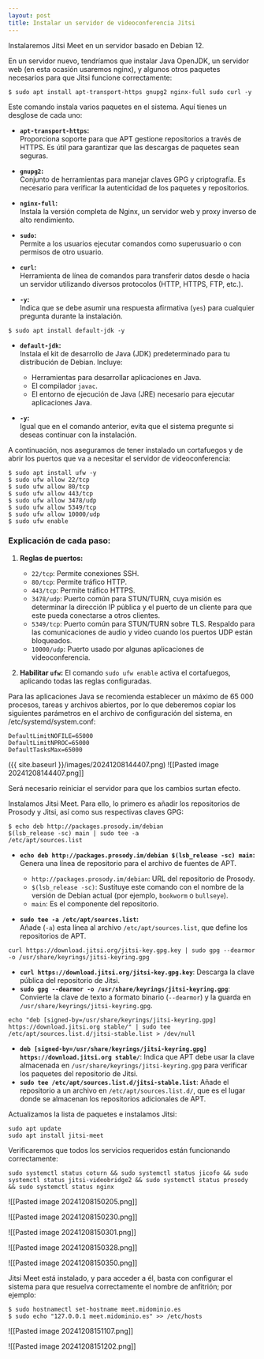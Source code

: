 ```yaml
---
layout: post
title: Instalar un servidor de videoconferencia Jitsi
---
```


Instalaremos Jitsi Meet en un servidor basado en Debian 12.

En un servidor nuevo, tendríamos que instalar Java OpenJDK, un servidor web (en esta ocasión usaremos nginx), y algunos otros paquetes necesarios para que Jitsi funcione correctamente:

```
$ sudo apt install apt-transport-https gnupg2 nginx-full sudo curl -y
```

Este comando instala varios paquetes en el sistema. Aquí tienes un desglose de cada uno:

- **`apt-transport-https`:**  
    Proporciona soporte para que APT gestione repositorios a través de HTTPS. Es útil para garantizar que las descargas de paquetes sean seguras.
    
- **`gnupg2`:**  
    Conjunto de herramientas para manejar claves GPG y criptografía. Es necesario para verificar la autenticidad de los paquetes y repositorios.
    
- **`nginx-full`:**  
    Instala la versión completa de Nginx, un servidor web y proxy inverso de alto rendimiento.
    
- **`sudo`:**  
    Permite a los usuarios ejecutar comandos como superusuario o con permisos de otro usuario.
    
- **`curl`:**  
    Herramienta de línea de comandos para transferir datos desde o hacia un servidor utilizando diversos protocolos (HTTP, HTTPS, FTP, etc.).
    
- **`-y`:**  
    Indica que se debe asumir una respuesta afirmativa (`yes`) para cualquier pregunta durante la instalación.

```
$ sudo apt install default-jdk -y
```

- **`default-jdk`:**  
    Instala el kit de desarrollo de Java (JDK) predeterminado para tu distribución de Debian. Incluye:
    
    - Herramientas para desarrollar aplicaciones en Java.
    - El compilador `javac`.
    - El entorno de ejecución de Java (JRE) necesario para ejecutar aplicaciones Java.
- **`-y`:**  
    Igual que en el comando anterior, evita que el sistema pregunte si deseas continuar con la instalación.


A continuación, nos aseguramos de tener instalado un cortafuegos y de abrir los puertos que va a necesitar el servidor de videoconferencia:

```
$ sudo apt install ufw -y
$ sudo ufw allow 22/tcp
$ sudo ufw allow 80/tcp
$ sudo ufw allow 443/tcp
$ sudo ufw allow 3478/udp
$ sudo ufw allow 5349/tcp
$ sudo ufw allow 10000/udp
$ sudo ufw enable
```

### Explicación de cada paso:

1. **Reglas de puertos:**
    
    - `22/tcp`: Permite conexiones SSH.
    - `80/tcp`: Permite tráfico HTTP.
    - `443/tcp`: Permite tráfico HTTPS.
    - `3478/udp`: Puerto común para STUN/TURN, cuya misión es determinar la dirección IP pública y el puerto de un cliente para que este pueda conectarse a otros clientes.
    - `5349/tcp`: Puerto común para STUN/TURN sobre TLS. Respaldo para las comunicaciones de audio y video cuando los puertos UDP están bloqueados.
    - `10000/udp`: Puerto usado por algunas aplicaciones de videoconferencia.
2. **Habilitar `ufw`:** El comando `sudo ufw enable` activa el cortafuegos, aplicando todas las reglas configuradas.

Para las aplicaciones Java se recomienda establecer un máximo de 65 000 procesos, tareas y archivos abiertos, por lo que deberemos copiar los siguientes parámetros en el archivo de configuración del sistema, en /etc/systemd/system.conf:

```
DefaultLimitNOFILE=65000
DefaultLimitNPROC=65000
DefaultTasksMax=65000
```

({{ site.baseurl }}/images/20241208144407.png)
![[Pasted image 20241208144407.png]]

Será necesario reiniciar el servidor para que los cambios surtan efecto.

Instalamos Jitsi Meet. Para ello, lo primero es añadir los repositorios de Prosody y Jitsi, así como sus respectivas claves GPG:

```
$ echo deb http://packages.prosody.im/debian
$(lsb_release -sc) main | sudo tee -a
/etc/apt/sources.list
```

- **`echo deb http://packages.prosody.im/debian $(lsb_release -sc) main`:**  
    Genera una línea de repositorio para el archivo de fuentes de APT.
    
    - `http://packages.prosody.im/debian`: URL del repositorio de Prosody.
    - `$(lsb_release -sc)`: Sustituye este comando con el nombre de la versión de Debian actual (por ejemplo, `bookworm` o `bullseye`).
    - `main`: Es el componente del repositorio.
- **`sudo tee -a /etc/apt/sources.list`:**  
    Añade (`-a`) esta línea al archivo `/etc/apt/sources.list`, que define los repositorios de APT.


```
curl https://download.jitsi.org/jitsi-key.gpg.key | sudo gpg --dearmor -o /usr/share/keyrings/jitsi-keyring.gpg
```

- **`curl https://download.jitsi.org/jitsi-key.gpg.key`**: Descarga la clave pública del repositorio de Jitsi.
- **`sudo gpg --dearmor -o /usr/share/keyrings/jitsi-keyring.gpg`**: Convierte la clave de texto a formato binario (`--dearmor`) y la guarda en `/usr/share/keyrings/jitsi-keyring.gpg`.


```
echo "deb [signed-by=/usr/share/keyrings/jitsi-keyring.gpg] https://download.jitsi.org stable/" | sudo tee /etc/apt/sources.list.d/jitsi-stable.list > /dev/null
```

- **`deb [signed-by=/usr/share/keyrings/jitsi-keyring.gpg] https://download.jitsi.org stable/`**: Indica que APT debe usar la clave almacenada en `/usr/share/keyrings/jitsi-keyring.gpg` para verificar los paquetes del repositorio de Jitsi.
- **`sudo tee /etc/apt/sources.list.d/jitsi-stable.list`**: Añade el repositorio a un archivo en `/etc/apt/sources.list.d/`, que es el lugar donde se almacenan los repositorios adicionales de APT.


Actualizamos la lista de paquetes e instalamos Jitsi:

```
sudo apt update
sudo apt install jitsi-meet
```

Verificaremos que todos los servicios requeridos están funcionando correctamente:

```
sudo systemctl status coturn && sudo systemctl status jicofo && sudo systemctl status jitsi-videobridge2 && sudo systemctl status prosody && sudo systemctl status nginx
```

![[Pasted image 20241208150205.png]]

![[Pasted image 20241208150230.png]]

![[Pasted image 20241208150301.png]]

![[Pasted image 20241208150328.png]]

![[Pasted image 20241208150350.png]]

Jitsi Meet está instalado, y para acceder a él, basta con configurar el sistema para que resuelva correctamente el nombre de anfitrión; por ejemplo: 

```
$ sudo hostnamectl set-hostname meet.midominio.es
$ sudo echo "127.0.0.1 meet.midominio.es" >> /etc/hosts
```


![[Pasted image 20241208151107.png]]

![[Pasted image 20241208151202.png]]

